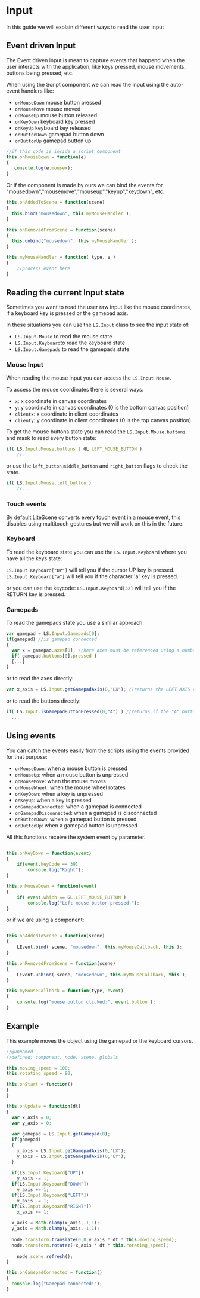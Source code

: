 # Input #

In this guide we will explain different ways to read the user input

## Event driven Input

The Event driven input is mean to capture events that happend when the user interacts with the application, like keys pressed, mouse movements, buttons being pressed, etc.

When using the Script component we can read the input using the auto-event handlers like:
- ```onMouseDown``` mouse button pressed
- ```onMouseMove``` mouse moved
- ```onMouseUp``` mouse button released
- ```onKeyDown``` keyboard key pressed
- ```onKeyUp``` keyboard key released
- ```onButtonDown``` gamepad button down
- ```onButtonUp``` gamepad button up

```js
//if this code is inside a script component
this.onMouseDown = function(e)
{
   console.log(e.mousex);
}
```

Or if the component is made by ours we can bind the events for "mousedown","mousemove","mouseup","keyup","keydown", etc.

```js
this.onAddedToScene = function(scene)
{
  this.bind("mousedown", this.myMouseHandler );
}

this.onRemovedFromScene = function(scene)
{
  this.unbind("mousedown", this.myMouseHandler );
}

this.myMouseHandler = function( type, e )
{
	//process event here
}
```

## Reading the current Input state

Sometimes you want to read the user raw input like the mouse coordinates, if a keyboard key is pressed or the gamepad axis.

In these situations you can use the ```LS.Input``` class to see the input state of:
- ```LS.Input.Mouse``` to read the mouse state
- ```LS.Input.Keyboard```to read the keyboard state
- ```LS.Input.Gamepads``` to read the gamepads state

### Mouse Input

When reading the mouse input you can access the ```LS.Input.Mouse```.

To access the mouse coordinates there is several ways:
- ```x```: x coordinate in canvas coordinates
- ```y```: y coordinate in canvas coordinates (0 is the bottom canvas position)
- ```clientx```: x coordinate in client coordinates 
- ```clienty```: y coordinate in client coordinates (0 is the top canvas position)

To get the mouse buttons state you can read the ```LS.Input.Mouse.buttons``` and mask to read every button state:

```javascript
if( LS.Input.Mouse.buttons | GL.LEFT_MOUSE_BUTTON )
	//...
```

or use the ```left_button```,```middle_button``` and ```right_button``` flags to check the state.

```javascript
if( LS.Input.Mouse.left_button )
	//...
```

### Touch events 

By default LiteScene converts every touch event in a mouse event, this disables using multitouch gestures but we will work on this in the future.

### Keyboard 

To read the keyboard state you can use the ```LS.Input.Keyboard``` where you have all the keys state:

```LS.Input.Keyboard["UP"]``` will tell you if the cursor UP key is pressed.
```LS.Input.Keyboard["a"]``` will tell you if the character 'a' key is pressed.

or you can use the keycode:
```LS.Input.Keyboard[32]``` will tell you if the RETURN key is pressed.

### Gamepads 

To read the gamepads state you use a similar approach:

```javascript
var gamepad = LS.Input.Gamepads[0];
if(gamepad) //is gamepad connected
{
  var x = gamepad.axes[0]; //here axes must be referenced using a number
  if( gamepad.buttons[0].pressed )
  {...}
}
```

or to read the axes directly:
```javascript
var x_axis = LS.Input.getGamepadAxis(0,"LX"); //returns the LEFT AXIS value of the gamepad 0
```

or to read the buttons directly:
```javascript
if( LS.Input.isGamepadButtonPressed(0,"A") ) //returns if the "A" button of the gamepad 0 is pressed
  ...
```

## Using events ##

You can catch the events easily from the scripts using the events provided for that purpose:

- ```onMouseDown```: when a mouse button is pressed
- ```onMouseUp```: when a mouse button is unpressed
- ```onMouseMove```: when the mouse moves
- ```onMouseWheel```: when the mouse wheel rotates
- ```onKeyDown```: when a key is unpressed
- ```onKeyUp```: when a key is pressed
- ```onGamepadConnected```: when a gamepad is connected
- ```onGamepadDisconnected```: when a gamepad is disconnected
- ```onButtonDown```: when a gamepad button is pressed
- ```onButtonUp```: when a gamepad button is unpressed

All this functions receive the system event by parameter.

```javascript

this.onKeyDown = function(event)
{
	if(event.keyCode == 39)
		console.log("Right");
}

this.onMouseDown = function(event)
{
	if( event.which == GL.LEFT_MOUSE_BUTTON )
		console.log("Left mouse button pressed!");
}
```

or if we are using a component:

```javascript

this.onAddedToScene = function(scene)
{
	LEvent.bind( scene, "mousedown", this.myMouseCallback, this );
}

this.onRemovedFromScene = function(scene)
{
	LEvent.unbind( scene, "mousedown", this.myMouseCallback, this );
}

this.myMouseCallback = function(type, event)
{
	console.log("mouse button clicked:", event.button );
}
```


## Example ##

This example moves the object using the gamepad or the keyboard cursors.

```javascript
//@unnamed
//defined: component, node, scene, globals

this.moving_speed = 100;
this.rotating_speed = 90;

this.onStart = function()
{
}

this.onUpdate = function(dt)
{
  var x_axis = 0;
  var y_axis = 0;
  
  var gamepad = LS.Input.getGamepad(0);
  if(gamepad)
  {
    x_axis = LS.Input.getGamepadAxis(0,"LX");
    y_axis = LS.Input.getGamepadAxis(0,"LY");
  }
  
  if(LS.Input.Keyboard["UP"])
    y_axis -= 1;
  if(LS.Input.Keyboard["DOWN"])
    y_axis += 1;
  if(LS.Input.Keyboard["LEFT"])
    x_axis -= 1;
  if(LS.Input.Keyboard["RIGHT"])
    x_axis += 1;
  
  x_axis = Math.clamp(x_axis,-1,1);
  y_axis = Math.clamp(y_axis,-1,1);
  
  node.transform.translate(0,0,y_axis * dt * this.moving_speed);
  node.transform.rotateY(-x_axis * dt * this.rotating_speed);
  
	node.scene.refresh();
}

this.onGamepadConnected = function()
{
  console.log("Gamepad connected!");
}
```
